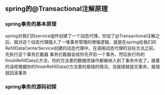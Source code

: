 ## spring的@Transactional注解原理

### spring事务的基本原理 
spring对我们的service组件创建了一个动态代理，你加了@Transactional注解之后，就对这个动态代理插入了一堆事务管理的增强逻辑，就是在spring给我们的RefillDataCenterService创建的动态代理中，在调用动态代理的目标方法之前，先执行这个事务拦截器 事务拦截器会给你先开启一个事务，然后执行你的finishRefillData()方法，你的方法里的数据库操作都被纳入到了事务中去了，接着的话呢根据你的finishRefillData()方法里的报错的情况，没报错就提交事务，报错就回滚事务

### spring事务的源码初探
